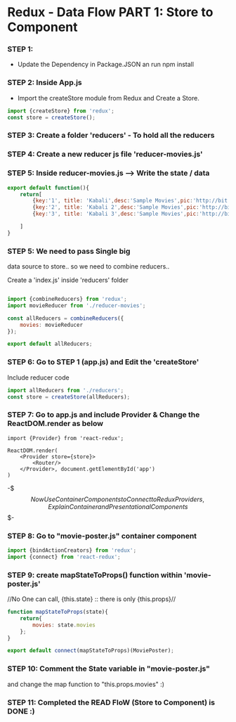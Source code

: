 # Redux - Data Flow PART 1: Store to Component

### STEP 1:

* Update the Dependency in Package.JSON an run npm install

### STEP 2: Inside App.js

* Import the createStore module from Redux and Create a Store.

```javascript
import {createStore} from 'redux';
const store = createStore();
```

### STEP 3: Create a folder 'reducers' - To hold all the reducers


### STEP 4: Create a new reducer js file 'reducer-movies.js'

### STEP 5: Inside reducer-movies.js --> Write the state / data
	
```javascript
export default function(){
	return[
		{key:'1', title: 'Kabali',desc:'Sample Movies',pic:'http://bit.do/movie-pic1'},
		{key:'2', title: 'Kabali 2',desc:'Sample Movies',pic:'http://bit.do/movie-pic1'},
		{key:'3', title: 'Kabali 3',desc:'Sample Movies',pic:'http://bit.do/movie-pic1'}

	]
}
```

### STEP 5: We need to pass Single big 
data source to store.. so we need to combine 
reducers..

Create a 'index.js' inside 'reducers' folder

```javascript

import {combineReducers} from 'redux';
import movieReducer from './reducer-movies';

const allReducers = combineReducers({
	movies: movieReducer
});

export default allReducers;

```

### STEP 6: Go to STEP 1 (app.js) and Edit the 'createStore'

Include reducer code 

```javascript
import allReducers from './reducers';
const store = createStore(allReducers);
```

### STEP 7: Go to app.js and include Provider & Change the ReactDOM.render as below

```
import {Provider} from 'react-redux';

ReactDOM.render(
	<Provider store={store}>
		<Router/>
	</Provider>, document.getElementById('app')
)
```

-$$$ Now Use Container Components to Connect to Redux Providers, Explain Container and Presentational Components$$$-


### STEP 8: Go to "movie-poster.js" container component 


```javascript
import {bindActionCreators} from 'redux';
import {connect} from 'react-redux';
```

### STEP 9: create mapStateToProps() function within 'movie-poster.js'

//No One can call, {this.state} :: there is only {this.props}//

```javascript
function mapStateToProps(state){
	return{
		movies: state.movies
	};
}

export default connect(mapStateToProps)(MoviePoster);

```

### STEP 10: Comment the State variable in "movie-poster.js"
and change the map function to "this.props.movies" :)

### STEP 11: Completed the READ FloW (Store to Component) is DONE :)

